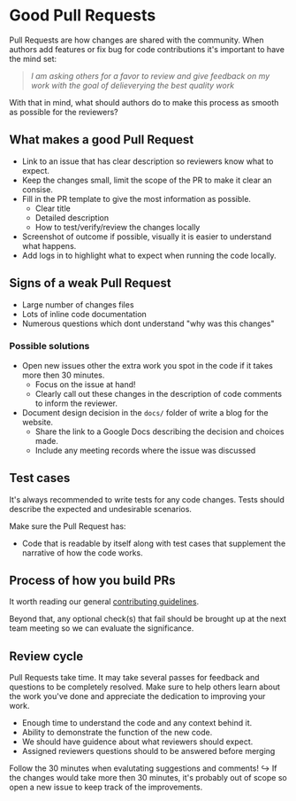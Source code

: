 # Good Pull Requests

Pull Requests are how changes are shared with the community. When authors add features or fix bug for code contributions it's
important to have the mind set:

> _I am asking others for a favor to review and give feedback on my work with the goal of delieverying the best quality work_

With that in mind, what should authors do to make this process as smooth as possible for the reviewers?

## What makes a good Pull Request

* Link to an issue that has clear description so reviewers know what to expect.
* Keep the changes small, limit the scope of the PR to make it clear an consise.
* Fill in the PR template to give the most information as possible.
    * Clear title
    * Detailed description
    * How to test/verify/review the changes locally
* Screenshot of outcome if possible, visually it is easier to understand what happens.
* Add logs in to highlight what to expect when running the code locally.

## Signs of a weak Pull Request

* Large number of changes files
* Lots of inline code documentation
* Numerous questions which dont understand "why was this changes"

### Possible solutions

* Open new issues other the extra work you spot in the code if it takes more then 30 minutes.
    * Focus on the issue at hand!
    * Clearly call out these changes in the description of code comments to inform the reviewer.
* Document design decision in the `docs/` folder of write a blog for the website.
    * Share the link to a Google Docs describing the decision and choices made.
    * Include any meeting records where the issue was discussed

## Test cases

It's always recommended to write tests for any code changes. Tests should describe the expected and undesirable scenarios.

Make sure the Pull Request has:
* Code that is readable by itself along with test cases that supplement the narrative of how the code works.

## Process of how you build PRs

It worth reading our general [contributing guidelines](https://github.com/pyrsia/.github/blob/main/contributing.md#dev-flow).

Beyond that, any optional check(s) that fail should be brought up at the next team meeting so we can evaluate the significance.

## Review cycle

Pull Requests take time. It may take several passes for feedback and questions to be completely resolved.
Make sure to help others learn about the work you've done and appreciate the dedication to improving your work.

* Enough time to understand the code and any context behind it.
* Ability to demonstrate the function of the new code.
* We should have guidence about what reviewers should expect.
* Assigned reviewers questions should to be answered before merging

Follow the 30 minutes when evalutating suggestions and comments!
↪️ If the changes would take more then 30 minutes, it's probably out of scope so open a new issue to keep track of the improvements.
